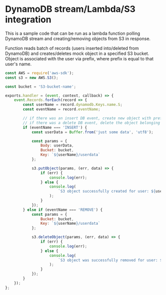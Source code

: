 # DynamoDB stream/Lambda/S3 integration

This is a sample code that can be run as a lambda function polling DynamoDB stream and creating/removing objects from S3 in response.

Function reads batch of records (users inserted into/deleted from DynamoDB) and creates/deletes
mock object in a specified S3 bucket. Object is associated with the user via prefix, where prefix is equal to that user's name.

```javascript
const AWS = require('aws-sdk');
const s3 = new AWS.S3();

const bucket = 'S3-bucket-name';

exports.handler = (event, context, callback) => {
    event.Records.forEach(record => {
        const userName = record.dynamodb.Keys.name.S;
        const eventName = record.eventName;

        // if there was an insert DB event, create new object with prefix equal to username
        // if there was a delete DB event, delete the object belonging to the deleted user
        if (eventName === 'INSERT') {
            const userData = Buffer.from('just some data', 'utf8');

            const params = {
                Body: userData,
                Bucket: bucket,
                Key: `${userName}/userdata`
            };

            s3.putObject(params, (err, data) => {
                if (err) {
                    console.log(err);
                } else {
                    console.log(
                        `S3 object successfully created for user: ${userName}`
                    );
                }
            });
        } else if (eventName === 'REMOVE') {
            const params = {
                Bucket: bucket,
                Key: `${userName}/userdata`
            };

            s3.deleteObject(params, (err, data) => {
                if (err) {
                    console.log(err);
                } else {
                    console.log(
                        `S3 object was successfully removed for user: ${userName}`
                    );
                }
            });
        }
    });
};
```
